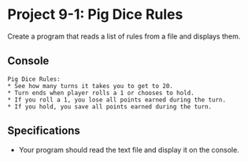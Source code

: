 # Project 9-1: Pig Dice Rules
Create a program that reads a list of rules from a file and displays them.
## Console
```
Pig Dice Rules:
* See how many turns it takes you to get to 20.
* Turn ends when player rolls a 1 or chooses to hold.
* If you roll a 1, you lose all points earned during the turn.
* If you hold, you save all points earned during the turn.
```
## Specifications
- Your program should read the text file and display it on the console.